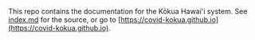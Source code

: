 This repo contains the documentation for the Kōkua Hawai'i system. See [index.md](index.md) for the source, or go to [https://covid-kokua.github.io](https://covid-kokua.github.io).
